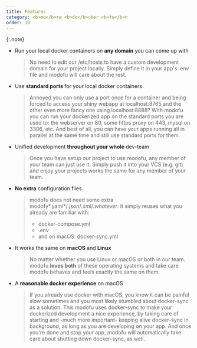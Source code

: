 ```yaml
---
title: Features
category: <b>mo</b>re <b>do</b>cker <b>fu</b>n
order: 10
---
```

{:.note}
* Run your local docker containers on **any domain** you can come up with
  > No need to edit our /etc/hosts to have a custom development domain for your
  > project locally. Simply define it in your app's .env file and modofu will
  > care about the rest.
* Use **standard ports** for your local docker containers
  > Annoyed you can only use a port once for a container and being forced to
  > access your shiny webapp at localhost:8765 and the other even more fancy one
  > using localhost:8888?
  > With modofu you can run your dockerized app on the standard ports you are
  > used to: the webserver on 80, some https proxy on 443, mysql on 3306, etc.
  > And best of all, you can have your apps running all in parallel at the same
  > time and still use standard ports for them.
* Unified development **throughout your whole** dev-team
  > Once you have setup our project to use modofu, any member of your team can
  > just use it: Simply push it into your VCS (e.g. git) and enjoy your
  > projects works the same for any member of your team.
* **No extra** configuration files
  > modofu does not need some extra modofy*.yaml*/*.json*/*.xml*/*.whatever*. It simply
  > reuses what you already are familiar with:
  > * docker-compose.yml
  > * .env
  > * and on macOS: docker-sync.yml
* It works the same on **macOS** and **Linux**
  > No matter whether you use Linux or macOS or both in our team. modofu
  > **loves both** of these operating systems and take care modofu behaves and feels
  > exactly the same on them.
* A **reasonable docker experience** on macOS
  > If you already use docker with macOS, you know it can be painful slow
  > sometimes and you most likely stumbled about docker-sync as a solution.
  > This modofu uses docker-sync to make your dockerized development a nice
  > experience, by taking care of starting and -much more important- keeping
  > alive docker-sync in background, as long as you are developing on your app.
  > And once you're done and stop your app, modofu will automatically take care
  > about shutting down docker-sync, as well.

